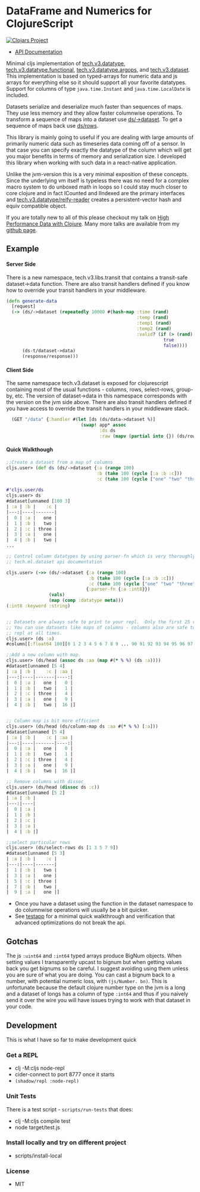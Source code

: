 # DataFrame and Numerics for ClojureScript

[![Clojars Project](https://img.shields.io/clojars/v/com.cnuernber/tmdjs.svg)](https://clojars.org/com.cnuernber/tmdjs)

* [API Documentation](https://cnuernber.github.io/tmdjs/)

Minimal cljs implementation of [tech.v3.datatype](https://cnuernber.github.io/tmdjs/tech.v3.datatype.html), 
[tech.v3.datatype.functional](https://cnuernber.github.io/tmdjs/tech.v3.datatype.functional.html),
[tech.v3.datatype.argops](https://cnuernber.github.io/tmdjs/tech.v3.datatype.argops.html), and 
[tech.v3.dataset](https://cnuernber.github.io/tmdjs/tech.v3.dataset.html).  This implementation is based
on typed-arrays for numeric data and js arrays for everything else so it should
support all your favorite datatypes.  Support for columns of type `java.time.Instant` and
`java.time.LocalDate` is included.

Datasets serialize and deserialize much faster than sequences of maps.  They use less
memory and they allow faster columnwise operations.  To transform a sequence of maps
into a dataset use [ds/->dataset](https://cnuernber.github.io/tmdjs/tech.v3.dataset.html#var--.3Edataset).
To get a sequence of maps back use [ds/rows](https://cnuernber.github.io/tmdjs/tech.v3.dataset.html#var-rows).


This library is mainly going to useful if you are dealing with large amounts of primarily
numeric data such as timeseries data coming off of a sensor.  In that case you can specify
exactly the datatype of the column which will get you major benefits in terms of
memory and serialization size.  I developed this library when working with such data
in a react-native application.


Unlike the jvm-version this is a very minimal exposition of these concepts.  Since the
underlying vm itself is typeless there was no need for a complex macro system to do
unboxed math in loops so I could stay much closer to core clojure and in fact ICounted
and IIndexed are the primary interfaces and 
[tech.v3.datatype/reify-reader](https://cnuernber.github.io/tmdjs/tech.v3.datatype.html#var-reify-reader) 
creates a persistent-vector hash and equiv compatible object.


If you are totally new to all of this please checkout my talk on [High Performance Data with Clojure](https://www.youtube.com/watch?v=5mUGu4RlwKE).
Many more talks are available from my [github page](https://github.com/cnuernber).


## Example


#### Server Side

There is a new namespace, tech.v3.libs.transit that contains a transit-safe
dataset->data function.  There are also transit handlers defined if you know how to
override your transit handlers in your middleware.

```clojure
(defn generate-data
  [request]
  (-> (ds/->dataset (repeatedly 10000 #(hash-map :time (rand)
                                                 :temp (rand)
                                                 :temp1 (rand)
                                                 :temp2 (rand)
                                                 :valid? (if (> (rand) 0.5)
                                                           true
                                                           false))))
      (ds-t/dataset->data)
      (response/response)))
```

#### Client Side

The same namespace tech.v3.dataset is exposed for clojurescript containing most of the
usual functions - columns, rows, select-rows, group-by, etc.  The version of
dataset->data in this namespace corresponds with the version on the jvm side above.
There are also transit handlers defined if you have access to override the transit
handlers in your middleware stack.

```clojure
  (GET "/data" {:handler #(let [ds (ds/data->dataset %)]
                            (swap! app* assoc
                                   :ds ds
                                   :raw (mapv (partial into {}) (ds/rows ds))))})
```


#### Quick Walkthough

```clojure
;;Create a dataset from a map of columns
cljs.user> (def ds (ds/->dataset {:a (range 100)
                                  :b (take 100 (cycle [:a :b :c]))
                                  :c (take 100 (cycle ["one" "two" "three"]))}))
								  
#'cljs.user/ds
cljs.user> ds
#dataset[unnamed [100 3]
| :a | :b |    :c |
|---:|----|-------|
|  0 | :a |   one |
|  1 | :b |   two |
|  2 | :c | three |
|  3 | :a |   one |
|  4 | :b |   two |
...

;; Control column datatypes by using parser-fn which is very thoroughly documented in
;; tech.ml.dataset api documentation

cljs.user> (->> (ds/->dataset {:a (range 100)
                               :b (take 100 (cycle [:a :b :c]))
                               :c (take 100 (cycle ["one" "two" "three"]))}
                              {:parser-fn {:a :int8}})
                (vals)
                (map (comp :datatype meta)))
(:int8 :keyword :string)


;; Datasets are always safe to print to your repl.  Only the first 25 rows are printed.
;; You can use datasets like maps of columns - columns also are safe to print to your
;; repl at all times.
cljs.user> (ds :a)
#column[[:float64 100][0 1 2 3 4 5 6 7 8 9 ... 90 91 92 93 94 95 96 97 98 99]

;;Add a new column with map.
cljs.user> (ds/head (assoc ds :aa (map #(* % %) (ds :a))))
#dataset[unnamed [5 4]
| :a | :b |    :c | :aa |
|---:|----|-------|----:|
|  0 | :a |   one |   0 |
|  1 | :b |   two |   1 |
|  2 | :c | three |   4 |
|  3 | :a |   one |   9 |
|  4 | :b |   two |  16 |]


;; Column map is bit more efficient
cljs.user> (ds/head (ds/column-map ds :aa #(* % %) [:a]))
#dataset[unnamed [5 4]
| :a | :b |    :c | :aa |
|---:|----|-------|----:|
|  0 | :a |   one |   0 |
|  1 | :b |   two |   1 |
|  2 | :c | three |   4 |
|  3 | :a |   one |   9 |
|  4 | :b |   two |  16 |]

;; Remove columns with dissoc
cljs.user> (ds/head (dissoc ds :c))
#dataset[unnamed [5 2]
| :a | :b |
|---:|----|
|  0 | :a |
|  1 | :b |
|  2 | :c |
|  3 | :a |
|  4 | :b |]

;;select particular rows
cljs.user> (ds/select-rows ds [1 3 5 7 9])
#dataset[unnamed [5 3]
| :a | :b |    :c |
|---:|----|-------|
|  1 | :b |   two |
|  3 | :a |   one |
|  5 | :c | three |
|  7 | :b |   two |
|  9 | :a |   one |]
```


* Once you have a dataset using the function in the dataset namespace to do columnwise
  operations will usually be a bit quicker.
* See [testapp](testapp) for a minimal quick walkthrough and verification that
advanced optimizations do not break the api.


## Gotchas


The js `:uint64` and `:int64` typed arrays produce BigNum objects.  When setting values
I transparently upcast to bignum but when getting values back you get bignums so
be careful.  I suggest avoiding using them unless you are sure of what you are
doing.  You can cast a bignum back to a number, with potential numeric loss,
with `(js/Number. bn)`.  This is unfortunate because the default clojure number
type on the jvm is a long and a dataset of longs has a column of type `:int64` and
thus if you naively send it over the wire you will have issues trying to work with
that dataset in your code.


## Development

This is what I have so far to make development quick

### Get a REPL

* clj -M:cljs node-repl
* cider-connect to port 8777 once it starts
* `(shadow/repl :node-repl)`

### Unit Tests

There is a test script - `scripts/run-tests` that does:

* clj -M:cljs compile test
* node target/test.js

### Install locally and try on different project

* scripts/install-local

### License

* MIT
